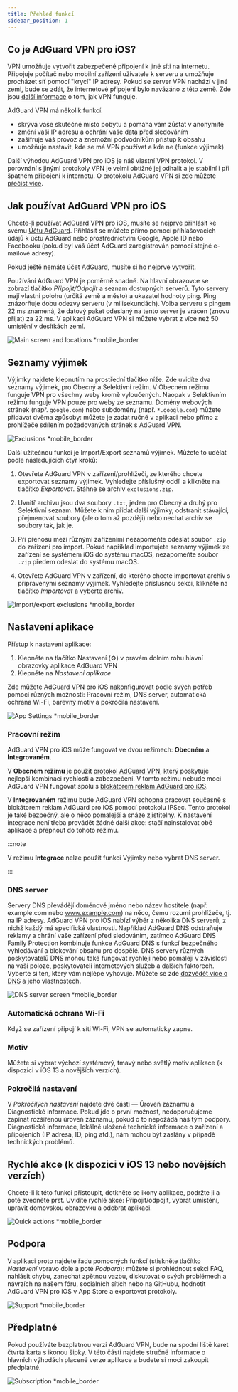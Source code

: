 ```yaml
---
title: Přehled funkcí
sidebar_position: 1
---
```


## Co je AdGuard VPN pro iOS?

VPN umožňuje vytvořit zabezpečené připojení k jiné síti na internetu. Připojuje počítač nebo mobilní zařízení uživatele k serveru a umožňuje procházet síť pomocí "krycí" IP adresy. Pokud se server VPN nachází v jiné zemi, bude se zdát, že internetové připojení bylo navázáno z této země. Zde jsou [další informace](/general/how-vpn-works) o tom, jak VPN funguje.

AdGuard VPN má několik funkcí:

- skrývá vaše skutečné místo pobytu a pomáhá vám zůstat v anonymitě
- změní vaši IP adresu a ochrání vaše data před sledováním
- zašifruje váš provoz a znemožní podvodníkům přístup k obsahu
- umožňuje nastavit, kde se má VPN používat a kde ne (funkce výjimek)

Další výhodou AdGuard VPN pro iOS je náš vlastní VPN protokol. V porovnání s jinými protokoly VPN je velmi obtížné jej odhalit a je stabilní i při špatném připojení k internetu. O protokolu AdGuard VPN si zde můžete [přečíst více](/general/adguard-vpn-protocol).

## Jak používat AdGuard VPN pro iOS

Chcete-li používat AdGuard VPN pro iOS, musíte se nejprve přihlásit ke svému [Účtu AdGuard](https://my.adguard.com/). Přihlásit se můžete přímo pomocí přihlašovacích údajů k účtu AdGuard nebo prostřednictvím Google, Apple ID nebo Facebooku (pokud byl váš účet AdGuard zaregistrován pomocí stejné e-mailové adresy).

Pokud ještě nemáte účet AdGuard, musíte si ho nejprve vytvořit.

Používání AdGuard VPN je poměrně snadné. Na hlavní obrazovce se zobrazí tlačítko *Připojit/Odpojit* a seznam dostupných serverů. Tyto servery mají vlastní polohu (určitá země a město) a ukazatel hodnoty ping. Ping znázorňuje dobu odezvy serveru (v milisekundách). Volba serveru s pingem 22 ms znamená, že datový paket odeslaný na tento server je vrácen (znovu přijat) za 22 ms. V aplikaci AdGuard VPN si můžete vybrat z více než 50 umístění v desítkách zemí.

![Main screen and locations *mobile_border](https://cdn.adguardvpn.com/content/kb/vpn/ios/1.png?123)

## Seznamy výjimek

Výjimky najdete klepnutím na prostřední tlačítko níže. Zde uvidíte dva seznamy výjimek, pro Obecný a Selektivní režim. V Obecném režimu funguje VPN pro všechny weby kromě vyloučených. Naopak v Selektivním režimu funguje VPN pouze pro weby ze seznamu. Domény webových stránek (např. `google.com`) nebo subdomény (např. `*.google.com`) můžete přidávat dvěma způsoby: můžete je zadat ručně v aplikaci nebo přímo z prohlížeče sdílením požadovaných stránek s AdGuard VPN.

![Exclusions *mobile_border](https://cdn.adguardvpn.com/content/kb/vpn/ios/2.png?123)

Další užitečnou funkcí je Import/Export seznamů výjimek. Můžete to udělat podle následujících čtyř kroků:

1. Otevřete AdGuard VPN v zařízení/prohlížeči, ze kterého chcete exportovat seznamy výjimek. Vyhledejte příslušný oddíl a klikněte na tlačítko *Exportovat*. Stáhne se archiv `exclusions.zip`.

2. Uvnitř archivu jsou dva soubory `.txt`, jeden pro Obecný a druhý pro Selektivní seznam. Můžete k nim přidat další výjimky, odstranit stávající, přejmenovat soubory (ale o tom až později) nebo nechat archiv se soubory tak, jak je.

3. Při přenosu mezi různými zařízeními nezapomeňte odeslat soubor `.zip` do zařízení pro import. Pokud například importujete seznamy výjimek ze zařízení se systémem iOS do systému macOS, nezapomeňte soubor `.zip` předem odeslat do systému macOS.

4. Otevřete AdGuard VPN v zařízení, do kterého chcete importovat archiv s připravenými seznamy výjimek. Vyhledejte příslušnou sekci, klikněte na tlačítko *Importovat* a vyberte archiv.

![Import/export exclusions *mobile_border](https://cdn.adguardvpn.com/content/kb/vpn/ios/import-export-exclusions.png)

## Nastavení aplikace

Přístup k nastavení aplikace:

1. Klepněte na tlačítko Nastavení (⚙) v pravém dolním rohu hlavní obrazovky aplikace AdGuard VPN
2. Klepněte na *Nastavení aplikace*

Zde můžete AdGuard VPN pro iOS nakonfigurovat podle svých potřeb pomocí různých možností: Pracovní režim, DNS server, automatická ochrana Wi-Fi, barevný motiv a pokročilá nastavení.

![App Settings *mobile_border](https://cdn.adguardvpn.com/content/kb/vpn/ios/app-settings.png)

### Pracovní režim

AdGuard VPN pro iOS může fungovat ve dvou režimech: **Obecném** a **Integrovaném**.

V **Obecném režimu** je použit [protokol AdGuard VPN](/general/adguard-vpn-protocol), který poskytuje nejlepší kombinaci rychlosti a zabezpečení. V tomto režimu nebude moci AdGuard VPN fungovat spolu s [blokátorem reklam AdGuard pro iOS](https://adguard.com/kb/adguard-for-ios/overview/).

V **Integrovaném** režimu bude AdGuard VPN schopna pracovat současně s blokátorem reklam AdGuard pro iOS pomocí protokolu IPSec. Tento protokol je také bezpečný, ale o něco pomalejší a snáze zjistitelný. K nastavení integrace není třeba provádět žádné další akce: stačí nainstalovat obě aplikace a přepnout do tohoto režimu.

:::note

V režimu **Integrace** nelze použít funkci Výjimky nebo vybrat DNS server.

:::

### DNS server

Servery DNS převádějí doménové jméno nebo název hostitele (např. example.com nebo www.example.com) na něco, čemu rozumí prohlížeče, tj. na IP adresy. AdGuard VPN pro iOS nabízí výběr z několika DNS serverů, z nichž každý má specifické vlastnosti. Například AdGuard DNS odstraňuje reklamy a chrání vaše zařízení před sledováním, zatímco AdGuard DNS Family Protection kombinuje funkce AdGuard DNS s funkcí bezpečného vyhledávání a blokování obsahu pro dospělé. DNS servery různých poskytovatelů DNS mohou také fungovat rychleji nebo pomaleji v závislosti na vaší poloze, poskytovateli internetových služeb a dalších faktorech. Vyberte si ten, který vám nejlépe vyhovuje. Můžete se zde [dozvědět více o DNS](https://adguard-dns.io/kb/general/dns-filtering/#what-is-dns) a jeho vlastnostech.

![DNS server screen *mobile_border](https://cdn.adguardvpn.com/content/kb/vpn/ios/dns-server.png)

### Automatická ochrana Wi-Fi

Když se zařízení připojí k síti Wi-Fi, VPN se automaticky zapne.

### Motiv

Můžete si vybrat výchozí systémový, tmavý nebo světlý motiv aplikace (k dispozici v iOS 13 a novějších verzích).

### Pokročilá nastavení

V *Pokročilých nastavení* najdete dvě části — Úroveň záznamu a Diagnostické informace. Pokud jde o první možnost, nedoporučujeme zapínat rozšířenou úroveň záznamu, pokud o to nepožádá náš tým podpory. Diagnostické informace, lokálně uložené technické informace o zařízení a připojeních (IP adresa, ID, ping atd.), nám mohou být zaslány v případě technických problémů.

## Rychlé akce (k dispozici v iOS 13 nebo novějších verzích)

Chcete-li k této funkci přistoupit, dotkněte se ikony aplikace, podržte ji a poté zvedněte prst. Uvidíte rychlé akce: Připojit/odpojit, vybrat umístění, upravit domovskou obrazovku a odebrat aplikaci.

![Quick actions *mobile_border](https://cdn.adguardvpn.com/content/kb/vpn/ios/quick-actions.png)

## Podpora

V aplikaci proto najdete řadu pomocných funkcí (stiskněte tlačítko *Nastavení* vpravo dole a poté *Podpora*): můžete si prohlédnout sekci FAQ, nahlásit chybu, zanechat zpětnou vazbu, diskutovat o svých problémech a návrzích na našem fóru, sociálních sítích nebo na GitHubu, hodnotit AdGuard VPN pro iOS v App Store a exportovat protokoly.

![Support *mobile_border](https://cdn.adguardvpn.com/content/kb/vpn/ios/support.png)

## Předplatné

Pokud používáte bezplatnou verzi AdGuard VPN, bude na spodní liště karet čtvrtá karta s ikonou šipky. V této části najdete stručné informace o hlavních výhodách placené verze aplikace a budete si moci zakoupit předplatné.

![Subscription *mobile_border](https://cdn.adguardvpn.com/content/kb/vpn/ios/subscription_en.png)
